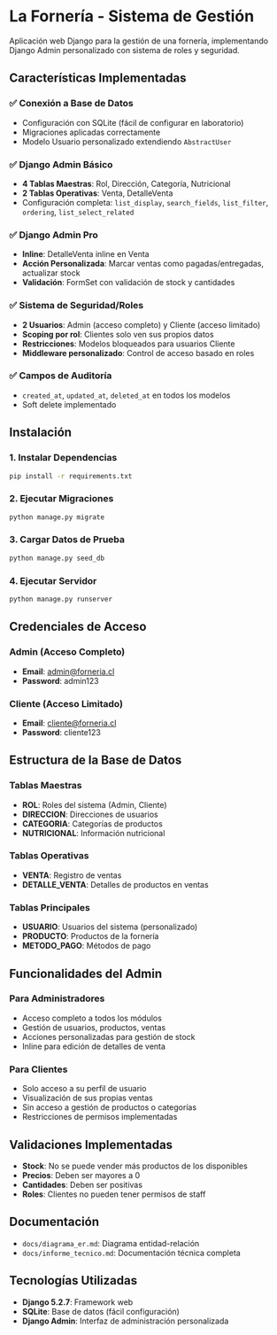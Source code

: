 # La Fornería - Sistema de Gestión

Aplicación web Django para la gestión de una fornería, implementando Django Admin personalizado con sistema de roles y seguridad.

## Características Implementadas

### ✅ Conexión a Base de Datos
- Configuración con SQLite (fácil de configurar en laboratorio)
- Migraciones aplicadas correctamente
- Modelo Usuario personalizado extendiendo `AbstractUser`

### ✅ Django Admin Básico
- **4 Tablas Maestras**: Rol, Dirección, Categoría, Nutricional
- **2 Tablas Operativas**: Venta, DetalleVenta
- Configuración completa: `list_display`, `search_fields`, `list_filter`, `ordering`, `list_select_related`

### ✅ Django Admin Pro
- **Inline**: DetalleVenta inline en Venta
- **Acción Personalizada**: Marcar ventas como pagadas/entregadas, actualizar stock
- **Validación**: FormSet con validación de stock y cantidades

### ✅ Sistema de Seguridad/Roles
- **2 Usuarios**: Admin (acceso completo) y Cliente (acceso limitado)
- **Scoping por rol**: Clientes solo ven sus propios datos
- **Restricciones**: Modelos bloqueados para usuarios Cliente
- **Middleware personalizado**: Control de acceso basado en roles

### ✅ Campos de Auditoría
- `created_at`, `updated_at`, `deleted_at` en todos los modelos
- Soft delete implementado

## Instalación

### 1. Instalar Dependencias
```bash
pip install -r requirements.txt
```

### 2. Ejecutar Migraciones
```bash
python manage.py migrate
```

### 3. Cargar Datos de Prueba
```bash
python manage.py seed_db
```

### 4. Ejecutar Servidor
```bash
python manage.py runserver
```

## Credenciales de Acceso

### Admin (Acceso Completo)
- **Email**: admin@forneria.cl
- **Password**: admin123

### Cliente (Acceso Limitado)
- **Email**: cliente@forneria.cl
- **Password**: cliente123

## Estructura de la Base de Datos

### Tablas Maestras
- **ROL**: Roles del sistema (Admin, Cliente)
- **DIRECCION**: Direcciones de usuarios
- **CATEGORIA**: Categorías de productos
- **NUTRICIONAL**: Información nutricional

### Tablas Operativas
- **VENTA**: Registro de ventas
- **DETALLE_VENTA**: Detalles de productos en ventas

### Tablas Principales
- **USUARIO**: Usuarios del sistema (personalizado)
- **PRODUCTO**: Productos de la fornería
- **METODO_PAGO**: Métodos de pago

## Funcionalidades del Admin

### Para Administradores
- Acceso completo a todos los módulos
- Gestión de usuarios, productos, ventas
- Acciones personalizadas para gestión de stock
- Inline para edición de detalles de venta

### Para Clientes
- Solo acceso a su perfil de usuario
- Visualización de sus propias ventas
- Sin acceso a gestión de productos o categorías
- Restricciones de permisos implementadas

## Validaciones Implementadas

- **Stock**: No se puede vender más productos de los disponibles
- **Precios**: Deben ser mayores a 0
- **Cantidades**: Deben ser positivas
- **Roles**: Clientes no pueden tener permisos de staff

## Documentación

- `docs/diagrama_er.md`: Diagrama entidad-relación
- `docs/informe_tecnico.md`: Documentación técnica completa

## Tecnologías Utilizadas

- **Django 5.2.7**: Framework web
- **SQLite**: Base de datos (fácil configuración)
- **Django Admin**: Interfaz de administración personalizada
